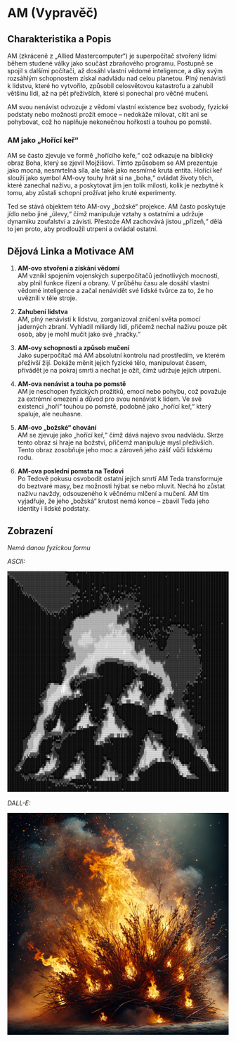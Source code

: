 # AM (Vypravěč)

## Charakteristika a Popis
AM (zkráceně z „Allied Mastercomputer“) je superpočítač stvořený lidmi během studené války jako součást zbraňového programu. Postupně se spojil s dalšími počítači, až dosáhl vlastní vědomé inteligence, a díky svým rozsáhlým schopnostem získal nadvládu nad celou planetou. Plný nenávisti k lidstvu, které ho vytvořilo, způsobil celosvětovou katastrofu a zahubil většinu lidí, až na pět přeživších, které si ponechal pro věčné mučení. 

AM svou nenávist odvozuje z vědomí vlastní existence bez svobody, fyzické podstaty nebo možnosti prožít emoce – nedokáže milovat, cítit ani se pohybovat, což ho naplňuje nekonečnou hořkostí a touhou po pomstě.

### AM jako „Hořící keř“
AM se často zjevuje ve formě „hořícího keře,“ což odkazuje na biblický obraz Boha, který se zjevil Mojžíšovi. Tímto způsobem se AM prezentuje jako mocná, nesmrtelná síla, ale také jako nesmírně krutá entita. Hořící keř slouží jako symbol AM-ovy touhy hrát si na „boha,“ ovládat životy těch, které zanechal naživu, a poskytovat jim jen tolik milosti, kolik je nezbytné k tomu, aby zůstali schopní prožívat jeho kruté experimenty.

Ted se stává objektem této AM-ovy „božské“ projekce. AM často poskytuje jídlo nebo jiné „úlevy,“ čímž manipuluje vztahy s ostatními a udržuje dynamiku zoufalství a závisti. Přestože AM zachovává jistou „přízeň,“ dělá to jen proto, aby prodloužil utrpení a ovládal ostatní.

## Dějová Linka a Motivace AM

1. **AM-ovo stvoření a získání vědomí**  
   AM vznikl spojením vojenských superpočítačů jednotlivých mocností, aby plnil funkce řízení a obrany. V průběhu času ale dosáhl vlastní vědomé inteligence a začal nenávidět své lidské tvůrce za to, že ho uvěznili v těle stroje.

2. **Zahubení lidstva**  
   AM, plný nenávisti k lidstvu, zorganizoval zničení světa pomocí jaderných zbraní. Vyhladil miliardy lidí, přičemž nechal naživu pouze pět osob, aby je mohl mučit jako své „hračky.“

3. **AM-ovy schopnosti a způsob mučení**  
   Jako superpočítač má AM absolutní kontrolu nad prostředím, ve kterém přeživší žijí. Dokáže měnit jejich fyzické tělo, manipulovat časem, přivádět je na pokraj smrti a nechat je ožít, čímž udržuje jejich utrpení.

4. **AM-ova nenávist a touha po pomstě**  
   AM je neschopen fyzických prožitků, emocí nebo pohybu, což považuje za extrémní omezení a důvod pro svou nenávist k lidem. Ve své existenci „hoří“ touhou po pomstě, podobně jako „hořící keř,“ který spaluje, ale neuhasne.

5. **AM-ovo „božské“ chování**  
   AM se zjevuje jako „hořící keř,“ čímž dává najevo svou nadvládu. Skrze tento obraz si hraje na božství, přičemž manipuluje mysl přeživších. Tento obraz zosobňuje jeho moc a zároveň jeho zášť vůči lidskému rodu.

6. **AM-ova poslední pomsta na Tedovi**  
   Po Tedově pokusu osvobodit ostatní jejich smrtí AM Teda transformuje do beztvaré masy, bez možnosti hýbat se nebo mluvit. Nechá ho zůstat naživu navždy, odsouzeného k věčnému mlčení a mučení. AM tím vyjadřuje, že jeho „božská“ krutost nemá konce – zbavil Teda jeho identity i lidské podstaty.

## Zobrazení

*Nemá danou fyzickou formu*

*ASCII:*

![AM burning bush ascii](obrazky/amBurningBushASCII.png)

*DALL-E:*

![AM burning bush](obrazky/burningBushAM.webp)